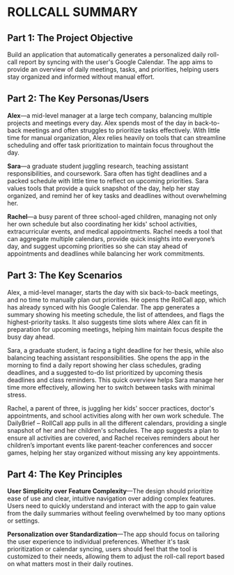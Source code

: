# ROLLCALL SUMMARY

## Part 1: The Project Objective
Build an application that automatically generates a personalized daily roll-call report by syncing with the user's Google Calendar. The app aims to provide an overview of daily meetings, tasks, and priorities, helping users stay organized and informed without manual effort.

## Part 2: The Key Personas/Users
**Alex**—a mid-level manager at a large tech company, balancing multiple projects and meetings every day. Alex spends most of the day in back-to-back meetings and often struggles to prioritize tasks effectively. With little time for manual organization, Alex relies heavily on tools that can streamline scheduling and offer task prioritization to maintain focus throughout the day.

**Sara**—a graduate student juggling research, teaching assistant responsibilities, and coursework. Sara often has tight deadlines and a packed schedule with little time to reflect on upcoming priorities. Sara values tools that provide a quick snapshot of the day, help her stay organized, and remind her of key tasks and deadlines without overwhelming her.

**Rachel**—a busy parent of three school-aged children, managing not only her own schedule but also coordinating her kids' school activities, extracurricular events, and medical appointments. Rachel needs a tool that can aggregate multiple calendars, provide quick insights into everyone’s day, and suggest upcoming priorities so she can stay ahead of appointments and deadlines while balancing her work commitments.

## Part 3: The Key Scenarios
Alex, a mid-level manager, starts the day with six back-to-back meetings, and no time to manually plan out priorities. He opens the RollCall app, which has already synced with his Google Calendar. The app generates a summary showing his meeting schedule, the list of attendees, and flags the highest-priority tasks. It also suggests time slots where Alex can fit in preparation for upcoming meetings, helping him maintain focus despite the busy day ahead.

Sara, a graduate student, is facing a tight deadline for her thesis, while also balancing teaching assistant responsibilities. She opens the app in the morning to find a daily report showing her class schedules, grading deadlines, and a suggested to-do list prioritized by upcoming thesis deadlines and class reminders. This quick overview helps Sara manage her time more effectively, allowing her to switch between tasks with minimal stress.

Rachel, a parent of three, is juggling her kids' soccer practices, doctor's appointments, and school activities along with her own work schedule. The DailyBrief – RollCall app pulls in all the different calendars, providing a single snapshot of her and her children's schedules. The app suggests a plan to ensure all activities are covered, and Rachel receives reminders about her children’s important events like parent-teacher conferences and soccer games, helping her stay organized without missing any key appointments.

## Part 4: The Key Principles 
**User Simplicity over Feature Complexity**—The design should prioritize ease of use and clear, intuitive navigation over adding complex features. Users need to quickly understand and interact with the app to gain value from the daily summaries without feeling overwhelmed by too many options or settings.

**Personalization over Standardization**—The app should focus on tailoring the user experience to individual preferences. Whether it's task prioritization or calendar syncing, users should feel that the tool is customized to their needs, allowing them to adjust the roll-call report based on what matters most in their daily routines.
